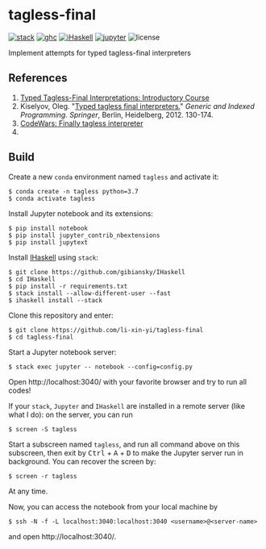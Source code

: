 # tagless-final

[![stack](https://img.shields.io/static/v1?label=stack&message=2.3.1&color=informational&style=flat-square)](https://docs.haskellstack.org/en/stable/README/)
[![ghc](https://img.shields.io/static/v1?label=GHC&message=8.6.5&color=9370DB&style=flat-square)](https://www.haskell.org/ghc/)
[![iHaskell](https://img.shields.io/static/v1?label=iHaskell&message=0.10.1.1&color=acf&style=flat-square)](https://github.com/gibiansky/IHaskell)
[![jupyter](https://img.shields.io/static/v1?label=Jupyter-notebook&message=6.0.3&color=orange&style=flat-square)](https://jupyter.org/)
![license](https://img.shields.io/github/license/li-xin-yi/tagless-final?style=flat-square)

Implement attempts for typed tagless-final interpreters


## References

1. [Typed Tagless-Final Interpretations: Introductory Course](http://okmij.org/ftp/tagless-final/course/index.html)
2. Kiselyov, Oleg. "[Typed tagless final interpreters.](http://okmij.org/ftp/tagless-final/course/lecture.pdf)" *Generic and Indexed Programming. Springer*, Berlin, Heidelberg, 2012. 130-174.
3. [CodeWars: Finally tagless interpreter](https://www.codewars.com/kata/5424e3bc430ca2e577000048)
4. 

## Build

Create a new `conda` environment named `tagless` and activate it:

```
$ conda create -n tagless python=3.7
$ conda activate tagless
```

Install Jupyter notebook and its extensions:

```
$ pip install notebook
$ pip install jupyter_contrib_nbextensions
$ pip install jupytext
```

Install [IHaskell](https://github.com/gibiansky/IHaskell) using `stack`:

```
$ git clone https://github.com/gibiansky/IHaskell
$ cd IHaskell
$ pip install -r requirements.txt
$ stack install --allow-different-user --fast
$ ihaskell install --stack
```

Clone this repository and enter:

```
$ git clone https://github.com/li-xin-yi/tagless-final
$ cd tagless-final
```

Start a Jupyter notebook server:

```
$ stack exec jupyter -- notebook --config=config.py
```

Open http://localhost:3040/ with your favorite browser and try to run all codes!

If your `stack`, `Jupyter` and `IHaskell` are installed in a remote server (like what I do): on the server, you can run 

```
$ screen -S tagless
```

Start a subscreen named `tagless`, and run all command above on this subscreen, then exit by <kbd>Ctrl</kbd> + <kbd>A</kbd> + <kbd>D</kbd> to make the Jupyter server run in background. You can recover the screen by:

```
$ screen -r tagless
```

At any time.

Now, you can access the notebook from your local machine by

```
$ ssh -N -f -L localhost:3040:localhost:3040 <username>@<server-name>
```

and open http://localhost:3040/.
